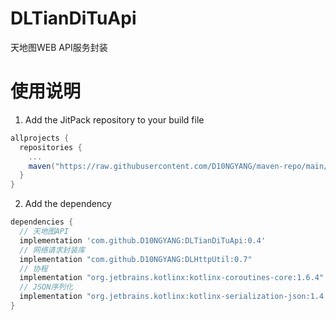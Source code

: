 # DLTianDiTuApi
天地图WEB API服务封装

# 使用说明
1. Add the JitPack repository to your build file
```build.gradle
allprojects {
  repositories {
    ...
    maven("https://raw.githubusercontent.com/D10NGYANG/maven-repo/main/repository")
  }
}
```
2. Add the dependency
```build.gradle
dependencies {
  // 天地图API
  implementation 'com.github.D10NGYANG:DLTianDiTuApi:0.4'
  // 网络请求封装库
  implementation "com.github.D10NGYANG:DLHttpUtil:0.7"
  // 协程
  implementation "org.jetbrains.kotlinx:kotlinx-coroutines-core:1.6.4"
  // JSON序列化
  implementation "org.jetbrains.kotlinx:kotlinx-serialization-json:1.4.1"
}
```
